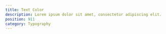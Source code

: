 ```yaml
---
title: Text Color
description: Lorem ipsum dolor sit amet, consectetur adipiscing elit.
position: 911
category: Typography
---
```

